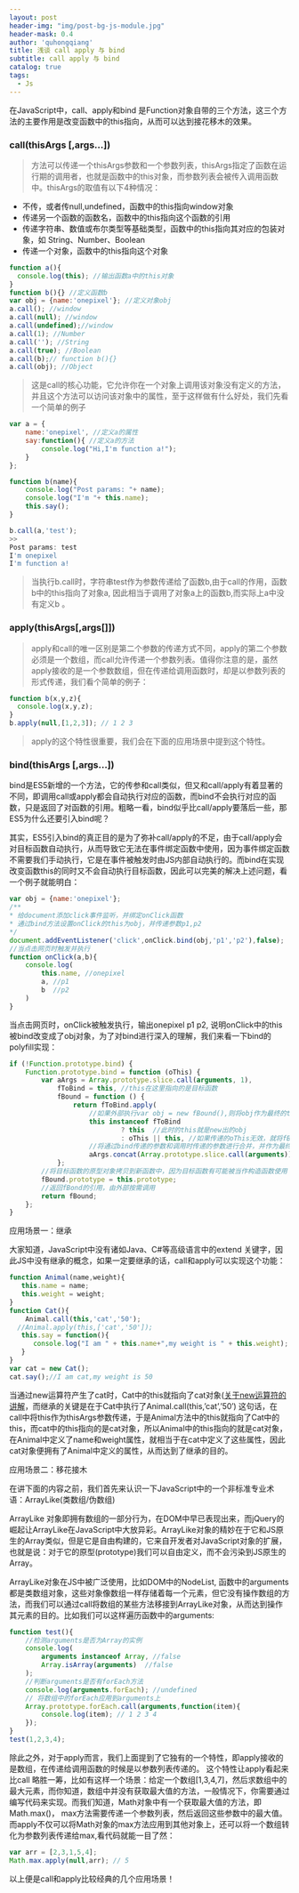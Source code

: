 ```yaml
---
layout: post
header-img: "img/post-bg-js-module.jpg"
header-mask: 0.4
author: 'quhongqiang'
title: 浅谈 call apply 与 bind
subtitle: call apply 与 bind
catalog: true
tags: 
  - Js
---
```


在JavaScript中，call、apply和bind 是Function对象自带的三个方法，这三个方法的主要作用是改变函数中的this指向，从而可以达到接花移木的效果。
### call(thisArgs [,args...])

> 方法可以传递一个thisArgs参数和一个参数列表，thisArgs指定了函数在运行期的调用者，也就是函数中的this对象，而参数列表会被传入调用函数中。thisArgs的取值有以下4种情况：

- 不传，或者传null,undefined，函数中的this指向window对象
- 传递另一个函数的函数名，函数中的this指向这个函数的引用
- 传递字符串、数值或布尔类型等基础类型，函数中的this指向其对应的包装对象，如 String、Number、Boolean
- 传递一个对象，函数中的this指向这个对象

```javascript
function a(){
  console.log(this); //输出函数a中的this对象
}
function b(){} //定义函数b
var obj = {name:'onepixel'}; //定义对象obj
a.call(); //window
a.call(null); //window
a.call(undefined);//window
a.call(1); //Number
a.call(''); //String
a.call(true); //Boolean
a.call(b);// function b(){}
a.call(obj); //Object
```
> 这是call的核心功能，它允许你在一个对象上调用该对象没有定义的方法，并且这个方法可以访问该对象中的属性，至于这样做有什么好处，我们先看一个简单的例子

```javascript
var a = {
    name:'onepixel', //定义a的属性
    say:function(){ //定义a的方法
        console.log("Hi,I'm function a!");
    }
};

function b(name){
    console.log("Post params: "+ name);
    console.log("I'm "+ this.name);
    this.say();
}

b.call(a,'test');
>>
Post params: test
I'm onepixel
I'm function a!
```
> 当执行b.call时，字符串test作为参数传递给了函数b,由于call的作用，函数b中的this指向了对象a, 因此相当于调用了对象a上的函数b,而实际上a中没有定义b 。

### apply(thisArgs[,args[]])

> apply和call的唯一区别是第二个参数的传递方式不同，apply的第二个参数必须是一个数组，而call允许传递一个参数列表。值得你注意的是，虽然apply接收的是一个参数数组，但在传递给调用函数时，却是以参数列表的形式传递，我们看个简单的例子：

```javascript
function b(x,y,z){
  console.log(x,y,z);
}
b.apply(null,[1,2,3]); // 1 2 3
```
> apply的这个特性很重要，我们会在下面的应用场景中提到这个特性。

### bind(thisArgs [,args...])

bind是ES5新增的一个方法，它的传参和call类似，但又和call/apply有着显著的不同，即调用call或apply都会自动执行对应的函数，而bind不会执行对应的函数，只是返回了对函数的引用。粗略一看，bind似乎比call/apply要落后一些，那ES5为什么还要引入bind呢？

其实，ES5引入bind的真正目的是为了弥补call/apply的不足，由于call/apply会对目标函数自动执行，从而导致它无法在事件绑定函数中使用，因为事件绑定函数不需要我们手动执行，它是在事件被触发时由JS内部自动执行的。而bind在实现改变函数this的同时又不会自动执行目标函数，因此可以完美的解决上述问题，看一个例子就能明白：

```javascript
var obj = {name:'onepixel'};
/**
* 给document添加click事件监听，并绑定onClick函数
* 通过bind方法设置onClick的this为obj，并传递参数p1,p2
*/
document.addEventListener('click',onClick.bind(obj,'p1','p2'),false);
//当点击网页时触发并执行
function onClick(a,b){
    console.log(
        this.name, //onepixel
        a, //p1
        b  //p2
    )
}
```
当点击网页时，onClick被触发执行，输出onepixel p1 p2, 说明onClick中的this被bind改变成了obj对象，为了对bind进行深入的理解，我们来看一下bind的polyfill实现：

```javascript
if (!Function.prototype.bind) {
    Function.prototype.bind = function (oThis) {
        var aArgs = Array.prototype.slice.call(arguments, 1),
            fToBind = this, //this在这里指向的是目标函数
            fBound = function () {
                return fToBind.apply(
                    //如果外部执行var obj = new fBound(),则将obj作为最终的this，放弃使用oThis
                    this instanceof fToBind
                            ? this  //此时的this就是new出的obj
                            : oThis || this, //如果传递的oThis无效，就将fBound的调用者作为this
                    //将通过bind传递的参数和调用时传递的参数进行合并，并作为最终的参数传递
                    aArgs.concat(Array.prototype.slice.call(arguments)));
            };
        //将目标函数的原型对象拷贝到新函数中，因为目标函数有可能被当作构造函数使用
        fBound.prototype = this.prototype;
        //返回fBond的引用，由外部按需调用
        return fBound;
    };
}
```
应用场景一：继承

大家知道，JavaScript中没有诸如Java、C#等高级语言中的extend 关键字，因此JS中没有继承的概念，如果一定要继承的话，call和apply可以实现这个功能：
```javascript
function Animal(name,weight){
   this.name = name;
   this.weight = weight;
}
function Cat(){
    Animal.call(this,'cat','50');
  //Animal.apply(this,['cat','50']);
   this.say = function(){
      console.log("I am " + this.name+",my weight is " + this.weight);
   }
}
var cat = new Cat();
cat.say();//I am cat,my weight is 50
```

当通过new运算符产生了cat时，Cat中的this就指向了cat对象([关于new运算符的讲解](http://www.cnblogs.com/onepixel/p/5043523.html)，而继承的关键是在于Cat中执行了Animal.call(this,’cat’,’50′) 这句话，在call中将this作为thisArgs参数传递，于是Animal方法中的this就指向了Cat中的this，而cat中的this指向的是cat对象，所以Animal中的this指向的就是cat对象，在Animal中定义了name和weight属性，就相当于在cat中定义了这些属性，因此cat对象便拥有了Animal中定义的属性，从而达到了继承的目的。

应用场景二：移花接木

在讲下面的内容之前，我们首先来认识一下JavaScript中的一个非标准专业术语：ArrayLike(类数组/伪数组)

ArrayLike 对象即拥有数组的一部分行为，在DOM中早已表现出来，而jQuery的崛起让ArrayLike在JavaScript中大放异彩。ArrayLike对象的精妙在于它和JS原生的Array类似，但是它是自由构建的，它来自开发者对JavaScript对象的扩展，也就是说：对于它的原型(prototype)我们可以自由定义，而不会污染到JS原生的Array。

ArrayLike对象在JS中被广泛使用，比如DOM中的NodeList, 函数中的arguments都是类数组对象，这些对象像数组一样存储着每一个元素，但它没有操作数组的方法，而我们可以通过call将数组的某些方法移接到ArrayLike对象，从而达到操作其元素的目的。比如我们可以这样遍历函数中的arguments:

```javascript
function test(){
    //检测arguments是否为Array的实例
    console.log(
        arguments instanceof Array, //false
        Array.isArray(arguments)  //false
    );
    //判断arguments是否有forEach方法
    console.log(arguments.forEach); //undefined
    // 将数组中的forEach应用到arguments上
    Array.prototype.forEach.call(arguments,function(item){
        console.log(item); // 1 2 3 4
    });
}
test(1,2,3,4);
```
除此之外，对于apply而言，我们上面提到了它独有的一个特性，即apply接收的是数组，在传递给调用函数的时候是以参数列表传递的。 这个特性让apply看起来比call 略胜一筹，比如有这样一个场景：给定一个数组[1,3,4,7]，然后求数组中的最大元素，而你知道，数组中并没有获取最大值的方法，一般情况下，你需要通过编写代码来实现。而我们知道，Math对象中有一个获取最大值的方法，即Math.max()， max方法需要传递一个参数列表，然后返回这些参数中的最大值。而apply不仅可以将Math对象的max方法应用到其他对象上，还可以将一个数组转化为参数列表传递给max,看代码就能一目了然：

```javascript
var arr = [2,3,1,5,4];
Math.max.apply(null,arr); // 5
```

以上便是call和apply比较经典的几个应用场景！